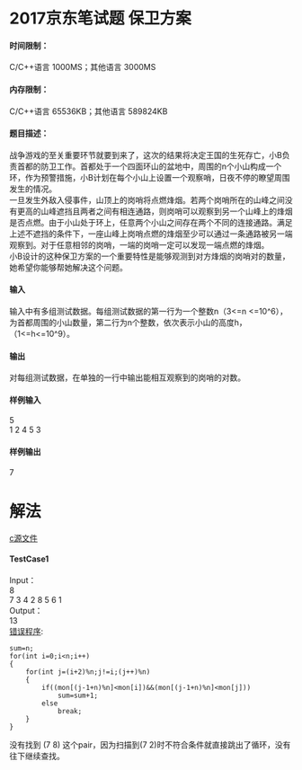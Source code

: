 # 2017京东笔试题 保卫方案
#### 时间限制：
C/C++语言 1000MS；其他语言 3000MS

#### 内存限制：
C/C++语言 65536KB；其他语言 589824KB

#### 题目描述：
战争游戏的至关重要环节就要到来了，这次的结果将决定王国的生死存亡，小B负责首都的防卫工作。首都处于一个四面环山的盆地中，周围的n个小山构成一个环，作为预警措施，小B计划在每个小山上设置一个观察哨，日夜不停的瞭望周围发生的情况。  
一旦发生外敌入侵事件，山顶上的岗哨将点燃烽烟。若两个岗哨所在的山峰之间没有更高的山峰遮挡且两者之间有相连通路，则岗哨可以观察到另一个山峰上的烽烟是否点燃。由于小山处于环上，任意两个小山之间存在两个不同的连接通路。满足上述不遮挡的条件下，一座山峰上岗哨点燃的烽烟至少可以通过一条通路被另一端观察到。对于任意相邻的岗哨，一端的岗哨一定可以发现一端点燃的烽烟。  
小B设计的这种保卫方案的一个重要特性是能够观测到对方烽烟的岗哨对的数量，她希望你能够帮她解决这个问题。

#### 输入  
输入中有多组测试数据。每组测试数据的第一行为一个整数n（3<=n <=10^6），为首都周围的小山数量，第二行为n个整数，依次表示小山的高度h，（1<=h<=10^9）。

#### 输出  
对每组测试数据，在单独的一行中输出能相互观察到的岗哨的对数。

#### 样例输入  
5  
1 2 4 5 3

#### 样例输出  
7

# 解法
[c源文件](./jd_2017_1.c)

#### TestCase1
Input：  
8  
7 3 4 2 8 5 6 1  
Output：  
13  
[错误程序](./jd_2017_wronganswer.cpp):
```
sum=n;
for(int i=0;i<n;i++)
{
    for(int j=(i+2)%n;j!=i;(j++)%n)
    {
        if((mon[(j-1+n)%n]<mon[i])&&(mon[(j-1+n)%n]<mon[j]))
            sum=sum+1;
        else
            break;
    }
}
```
没有找到 (7 8) 这个pair，因为扫描到(7 2)时不符合条件就直接跳出了循环，没有往下继续查找。
